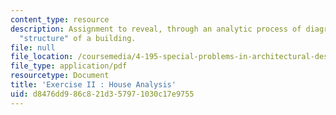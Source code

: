 ```yaml
---
content_type: resource
description: Assignment to reveal, through an analytic process of diagramming, the
  "structure" of a building.
file: null
file_location: /coursemedia/4-195-special-problems-in-architectural-design-spring-2005/d8476dd986c821d357971030c17e9755_ex2.pdf
file_type: application/pdf
resourcetype: Document
title: 'Exercise II : House Analysis'
uid: d8476dd9-86c8-21d3-5797-1030c17e9755
---
```


